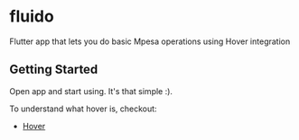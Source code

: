 # fluido

Flutter app that lets you do basic Mpesa operations using Hover integration

## Getting Started

Open app and start using. It's that simple :).

To understand what hover is, checkout:

- [Hover](https://github.com/UseHover)

